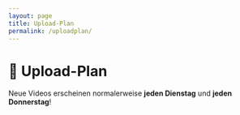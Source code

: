 ```yaml
---
layout: page
title: Upload-Plan
permalink: /uploadplan/
---
```


# 📅 Upload-Plan

Neue Videos erscheinen normalerweise **jeden Dienstag** und **jeden Donnerstag**!
